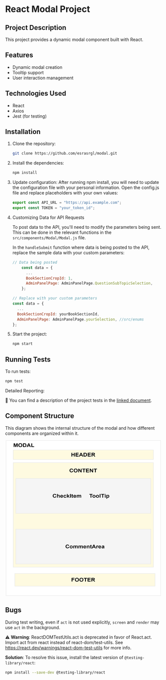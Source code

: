 # React Modal Project

## Project Description

This project provides a dynamic modal component built with React.

## Features

- Dynamic modal creation
- Tooltip support
- User interaction management

## Technologies Used

- React
- Axios
- Jest (for testing)

## Installation

1. Clone the repository:
   ```bash
   git clone https://github.com/esrasrgl/modal.git
   ```
2. Install the dependencies:
   ```bash
   npm install
   ```
3. Update configuration:
   After running npm install, you will need to update the configuration file with your personal information. Open the config.js file and replace placeholders with your own values:

   ```jsx
   export const API_URL = "https://api.example.com";
   export const TOKEN = "your_token_id";
   ```
4. Customizing Data for API Requests

   To post data to the API, you'll need to modify the parameters being sent. This can be done in the relevant functions in the `src/components/Modal/Modal.js` file.
   
   In the `handleSubmit` function where data is being posted to the API, replace the sample data with your custom parameters:
   
   ```javascript
   // Data being posted
       const data = {
         ...
         BookSectionCropId: 1,
         AdminPanelPage: AdminPanelPage.QuestionSubTopicSelection,
       };
   ```
   ```javascript
   // Replace with your custom parameters
   const data = {
     ...
     BookSectionCropId: yourBookSectionId,
     AdminPanelPage: AdminPanelPage.yourSelection, //src/enums
   };
   ```
5. Start the project:
   ```bash
   npm start
   ```
   
## Running Tests

To run tests:

```bash
npm test
```

Detailed Reporting:

📜 You can find a description of the project tests in the  [linked document](https://docs.google.com/document/d/10OOTfRzK4lCq0L8eiTEr5-Aq40fH19GRxUmd8StzoJM/edit).

## Component Structure

This diagram shows the internal structure of the modal and how different components are organized within it.

<div align="center">
   <img src="./componentStructer.png" alt="Component Structure" width="500" height="500" />
</div>

## Bugs

During test writing, even if `act` is not used explicitly, `screen` and `render` may use `act` in the background.

:warning: **Warning**: ReactDOMTestUtils.act is deprecated in favor of React.act. Import act from react instead of react-dom/test-utils. See https://react.dev/warnings/react-dom-test-utils for more info.

**Solution**:
To resolve this issue, install the latest version of `@testing-library/react`:
```bash
npm install --save-dev @testing-library/react
```
